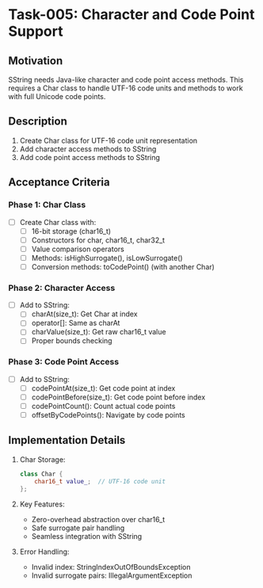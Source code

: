 # Task-005: Character and Code Point Support

## Motivation
SString needs Java-like character and code point access methods. This requires a Char class to handle UTF-16 code units and methods to work with full Unicode code points.

## Description
1. Create Char class for UTF-16 code unit representation
2. Add character access methods to SString
3. Add code point access methods to SString

## Acceptance Criteria

### Phase 1: Char Class
- [ ] Create Char class with:
    - [ ] 16-bit storage (char16_t)
    - [ ] Constructors for char, char16_t, char32_t
    - [ ] Value comparison operators
    - [ ] Methods: isHighSurrogate(), isLowSurrogate()
    - [ ] Conversion methods: toCodePoint() (with another Char)

### Phase 2: Character Access
- [ ] Add to SString:
    - [ ] charAt(size_t): Get Char at index
    - [ ] operator[]: Same as charAt
    - [ ] charValue(size_t): Get raw char16_t value
    - [ ] Proper bounds checking

### Phase 3: Code Point Access
- [ ] Add to SString:
    - [ ] codePointAt(size_t): Get code point at index
    - [ ] codePointBefore(size_t): Get code point before index
    - [ ] codePointCount(): Count actual code points
    - [ ] offsetByCodePoints(): Navigate by code points

## Implementation Details

1. Char Storage:
   ```cpp
   class Char {
       char16_t value_;  // UTF-16 code unit
   };
   ```

2. Key Features:
   - Zero-overhead abstraction over char16_t
   - Safe surrogate pair handling
   - Seamless integration with SString

3. Error Handling:
   - Invalid index: StringIndexOutOfBoundsException
   - Invalid surrogate pairs: IllegalArgumentException
